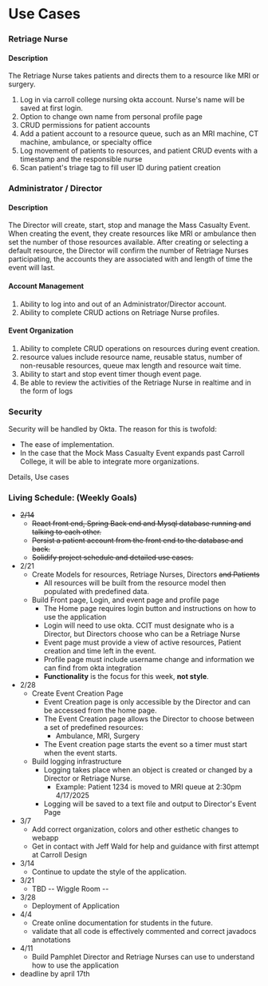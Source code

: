 # Use Cases
### Retriage Nurse
#### Description
The Retriage Nurse takes patients and directs them to a resource like MRI or surgery.
1. Log in via carroll college nursing okta account. Nurse's name will be saved at first login.
2. Option to change own name from personal profile page
3. CRUD permissions for patient accounts
4. Add a patient account to a resource queue, such as an MRI machine, CT machine, ambulance, or specialty office
5. Log movement of patients to resources, and patient CRUD events with a timestamp and the responsible nurse
6. Scan patient's triage tag to fill user ID during patient creation

### Administrator / Director
#### Description
The Director will create, start, stop and manage the Mass Casualty Event.
When creating the event, they create resources like MRI or ambulance then set the number of those resources available.
After creating or selecting a default resource,
the Director will confirm the number of Retriage Nurses participating,
the accounts they are associated with and length of time the event will last.
#### Account Management
1. Ability to log into and out of an Administrator/Director account.
2. Ability to complete CRUD actions on Retriage Nurse profiles.
#### Event Organization
1. Ability to complete CRUD operations on resources during event creation.
2. resource values include resource name, reusable status, number of non-reusable resources, queue max length and resource wait time.
3. Ability to start and stop event timer though event page.
4. Be able to review the activities of the Retriage Nurse in realtime and in the form of logs

### Security
Security will be handled by Okta.
The reason for this is twofold:
- The ease of implementation.
- In the case that the Mock Mass Casualty Event expands past Carroll College,
  it will be able to integrate more organizations.

Details,
Use cases

### Living Schedule: (Weekly Goals)
- ~~2/14~~
    - ~~React front end, Spring Back end and Mysql database running and talking to each other.~~
    - ~~Persist a patient account from the front end to the database and back.~~
    - ~~Solidify project schedule and detailed use cases.~~
- 2/21
    - Create Models for resources, Retriage Nurses, Directors ~~and Patients~~
        - All resources will be built from the resource model then populated with predefined data.
    - Build Front page, Login, and event page and profile page
        - The Home page requires login button and instructions on how to use the application
        - Login will need to use okta. CCIT must designate who is a Director, but Directors choose who can be a Retriage Nurse
        - Event page must provide a view of active resources, Patient creation and time left in the event.
        - Profile page must include username change and information we can find from okta integration
        - **Functionality** is the focus for this week, **not style**.
- 2/28
    - Create Event Creation Page
        - Event Creation page is only accessible by the Director and can be accessed from the home page.
        - The Event Creation page allows the Director to choose between a set of predefined resources:
            - Ambulance, MRI, Surgery
        - The Event creation page starts the event so a timer must start when the event starts.
    - Build logging infrastructure
        - Logging takes place when an object is created or changed by a Director or Retriage Nurse.
            - Example: Patient 1234 is moved to MRI queue at 2:30pm 4/17/2025
        - Logging will be saved to a text file and output to Director's Event Page
- 3/7
    - Add correct organization, colors and other esthetic changes to webapp
    - Get in contact with Jeff Wald for help and guidance with first attempt at Carroll Design
- 3/14
    - Continue to update the style of the application.
- 3/21
    - TBD -- Wiggle Room --
- 3/28
    - Deployment of Application
- 4/4
    - Create online documentation for students in the future.
    - validate that all code is effectively commented and correct javadocs annotations
- 4/11
    - Build Pamphlet Director and Retriage Nurses can use to understand how to use the application
- deadline by april 17th